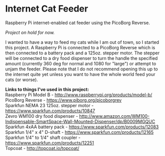 # Internet Cat Feeder
Raspberry Pi internet-enabled cat feeder using the PicoBorg Reverse.  
  
*Project on hold for now.*  
  
I wanted to have a way to feed my cats while I am out of town, so I started this project. A Raspberry Pi is connected to a PicoBorg Reverse which is then connected to a battery pack and a 125oz. stepper motor. The stepper will be connected to a dry food dispenser to turn the handle the specified amount (currently 360 deg for normal and 1080 for "large") or attempt to unjam the feeder. Please note that I do not recommend opening this up to the internet quite yet unless you want to have the whole world feed your cats (or worse).

**Links to things I've used in this project:**  
Raspberry Pi Model B - http://www.raspberrypi.org/products/model-b/  
PicoBorg Reverse - https://www.piborg.org/picoborgrev  
Sparkfun NEMA 23 125oz. stepper motor - https://www.sparkfun.com/products/10847  
Zevro WM100 dry food dispenser - http://www.amazon.com/WM100-Indispensable-SmartSpace-Wall-Mounted-Dispenser/dp/B0009MGQUC  
Sparkfun 4xAA battery pack - https://www.sparkfun.com/products/12083  
Sparkfun 1/4" x 4" D-shaft - https://www.sparkfun.com/products/12165  
Sparkfun 1/4" to 1/4" shaft coupler - https://www.sparkfun.com/products/12251  
Topcoat - http://topcoat.io/topcoat/

